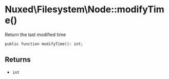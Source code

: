 # Nuxed\\Filesystem\\Node::modifyTime()




Return the last modified time




``` Hack
public function modifyTime(): int;
```




## Returns




+ ` int `